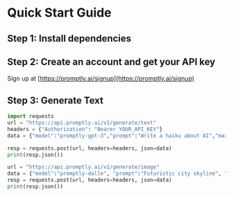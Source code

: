 # Quick Start Guide

## Step 1: Install dependencies

## Step 2: Create an account and get your API key
Sign up at [https://promptly.ai/signup](https://promptly.ai/signup)

## Step 3: Generate Text
```python
import requests
url = "https://api.promptly.ai/v1/generate/text"
headers = {"Authorization": "Bearer YOUR_API_KEY"}
data = {"model":"promptly-gpt-3","prompt":"Write a haiku about AI","max_tokens":50}

resp = requests.post(url, headers=headers, json=data)
print(resp.json())

url = "https://api.promptly.ai/v1/generate/image"
data = {"model":"promptly-dalle", "prompt":"Futuristic city skyline", "size":"1024x1024"}
resp = requests.post(url, headers=headers, json=data)
print(resp.json())
